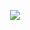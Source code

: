 <p align="center">
  <img src="https://capsule-render.vercel.app/api?type=waving&color=timeGradient&height=260&&section=header&text=HI%20THERE&fontSize=90&fontAlign=50&fontAlignY=28&desc=I%20am%20LanYangyang！&descAlign=50&descSize=30&descAlignY=56&animation=twinkling" />
</p>

